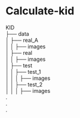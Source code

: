 # Calculate-kid
KID<br>
├── data<br>
│   ├── real_A<br>
│   │   ├── images<br>
│   ├── real<br>
│   │   ├── images<br>
│   ├── test<br>
│   │   ├── test_1<br>
│   │   │   ├── images<br>
│   │   ├── test_2<br>
│   │   │   ├── images<br>
 	    .<br>
      .<br>
      .<br>
